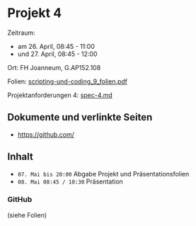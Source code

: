 Projekt 4
=========

Zeitraum:
 - am 26. April, 08:45 - 11:00
 - und 27. April, 08:45 - 12:00

Ort: FH Joanneum, G.AP152.108

Folien: [scripting-und-coding_9_folien.pdf](scripting-und-coding_9_folien.pdf)

Projektanforderungen 4: [spec-4.md](spec-4.md)


Dokumente und verlinkte Seiten
------------------------------

 - https://github.com/


Inhalt
------

 - `07. Mai bis 20:00` Abgabe Projekt und Präsentationsfolien
 - `08. Mai 08:45 / 10:30` Präsentation

### GitHub

(siehe Folien)
